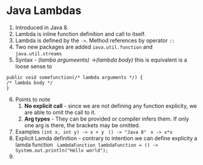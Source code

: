 # Java Lambdas
1. Introduced in Java 8. 
2. Lambda is inline function definition and call to itself. 
3. Lambda is defined by the `->`. Method references by operator `::` 
4. Two new packages are added `iava.util.function` and `java.util.streams`
5. Syntax - *(lamba  argumeents)* ->*(lambda body)* 
this is equivalent is a loose sense to 
```
public void somefunction(/* lambda arguments */) {
/* lambda body */
}
```
6. Points to note
    1. **No explicit call** - since we are not defining any function explicity, we are able to omit the call to it. 
    2.  **Arg types**  - They can be provided or compiler infers them. If only one arg is there, the brackets may be omitted. 
7.  Examples 
`(int x, int y) -> x + y`
` () -> "Java 8"` 
` x -> x*x`
8.  Explicit Lamda definition - contrary to intention we can define explicity a lamda function 
` LambdaFunction lambdaFunction = () -> System.out.println("Hello world");`
10. 
<!--stackedit_data:
eyJoaXN0b3J5IjpbNjk1OTQzMjczLDExNjk3NTg2LDEyMTE0NT
IyNzhdfQ==
-->
